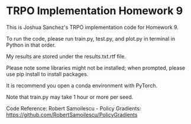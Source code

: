 # TRPO Implementation Homework 9

This is Joshua Sanchez's TRPO implementation code for Homework 9. 

To run the code, please run train.py, test.py, and plot.py in terminal in Python in that order.

My results are stored under the results.txt.rtf file.

Please note some libraries might not be installed; when prompted, please use pip install to install packages. 

It is recommend you open a conda environment with PyTorch. 

Note that train.py may take 1 hour or more per seed. 

Code Reference: Robert Samoilescu - Policy Gradients: https://github.com/RobertSamoilescu/PolicyGradients
